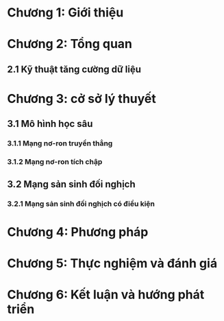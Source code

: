
# Chương 1: Giới thiệu

# Chương 2: Tổng quan
## 2.1 Kỹ thuật tăng cường dữ liệu

# Chương 3: cở sở lý thuyết
## 3.1 Mô hình học sâu
### 3.1.1 Mạng nơ-ron truyền thẳng
### 3.1.2 Mạng nơ-ron tích chập

## 3.2 Mạng sản sinh đối nghịch
### 3.2.1 Mạng sản sinh đối nghịch có điều kiện

# Chương 4: Phương pháp

# Chương 5: Thực nghiệm và đánh giá

# Chương 6: Kết luận và hướng phát triển